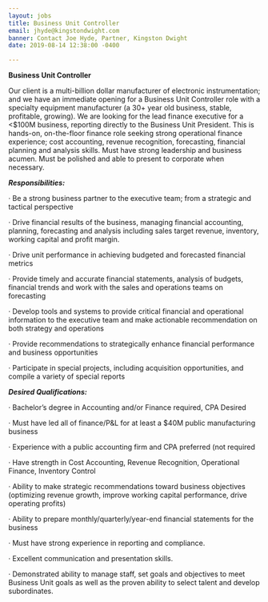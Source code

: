 ```yaml
---
layout: jobs
title: Business Unit Controller
email: jhyde@kingstondwight.com
banner: Contact Joe Hyde, Partner, Kingston Dwight
date: 2019-08-14 12:38:00 -0400

---
```

**Business Unit Controller**

Our client is a multi-billion dollar manufacturer of electronic instrumentation; and we have an immediate opening for a Business Unit Controller role with a specialty equipment manufacturer (a 30+ year old business, stable, profitable, growing). We are looking for the lead finance executive for a <$100M business, reporting directly to the Business Unit President. This is hands-on, on-the-floor finance role seeking strong operational finance experience; cost accounting, revenue recognition, forecasting, financial planning and analysis skills. Must have strong leadership and business acumen. Must be polished and able to present to corporate when necessary.

**_Responsibilities:_**

· Be a strong business partner to the executive team; from a strategic and tactical perspective

· Drive financial results of the business, managing financial accounting, planning, forecasting and analysis including sales target revenue, inventory, working capital and profit margin.

· Drive unit performance in achieving budgeted and forecasted financial metrics

· Provide timely and accurate financial statements, analysis of budgets, financial trends and work with the sales and operations teams on forecasting

· Develop tools and systems to provide critical financial and operational information to the executive team and make actionable recommendation on both strategy and operations

· Provide recommendations to strategically enhance financial performance and business opportunities

· Participate in special projects, including acquisition opportunities, and compile a variety of special reports

**_Desired Qualifications:_**

· Bachelor’s degree in Accounting and/or Finance required, CPA Desired

· Must have led all of finance/P&L for at least a $40M public manufacturing business

· Experience with a public accounting firm and CPA preferred (not required

· Have strength in Cost Accounting, Revenue Recognition, Operational Finance, Inventory Control

· Ability to make strategic recommendations toward business objectives (optimizing revenue growth, improve working capital performance, drive operating profits)

· Ability to prepare monthly/quarterly/year-end financial statements for the business

· Must have strong experience in reporting and compliance.

· Excellent communication and presentation skills.

· Demonstrated ability to manage staff, set goals and objectives to meet Business Unit goals as well as the proven ability to select talent and develop subordinates.